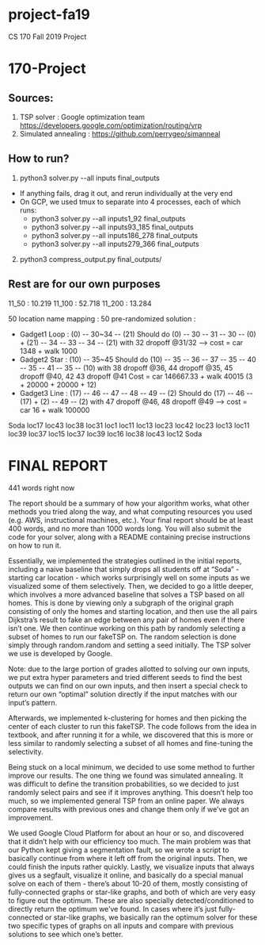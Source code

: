 # project-fa19
CS 170 Fall 2019 Project
# 170-Project

## Sources:
1. TSP solver : Google optimization team https://developers.google.com/optimization/routing/vrp
2. Simulated annealing : https://github.com/perrygeo/simanneal

## How to run?
1. python3 solver.py --all inputs final_outputs
- If anything fails, drag it out, and rerun individually at the very end
- On GCP, we used tmux to separate into 4 processes, each of which runs:
  - python3 solver.py --all inputs1_92 final_outputs
  - python3 solver.py --all inputs93_185 final_outputs
  - python3 solver.py --all inputs186_278 final_outputs 
  - python3 solver.py --all inputs279_366 final_outputs
2. python3 compress_output.py final_outputs/




## Rest are for our own purposes

11_50 : 10.219
11_100 : 52.718
11_200 : 13.284

50 location name mapping : 
50 pre-randomized solution :
- Gadget1 Loop : (0) -- 30~34 -- (21)
    Should do (0) -- 30 -- 31 -- 30 -- (0) + (21) -- 34 -- 33 -- 34 -- (21) with 32 dropoff @31/32 --> cost = car 1348 + walk 1000
- Gadget2 Star : (10) -- 35~45
    Should do (10) -- 35 -- 36 -- 37 -- 35 -- 40 -- 35 -- 41 -- 35 -- (10)
        with 38 dropoff @36, 44 dropoff @35, 45 dropoff @40, 42 43 dropoff @41
    Cost = car 146667.33 + walk 40015 (3 + 20000 + 20000 + 12)
- Gadget3 Line : (17) -- 46 -- 47 -- 48 -- 49 -- (2)
    Should do (17) -- 46 -- (17) + (2) -- 49 -- (2) with 47 dropoff @46, 48 dropoff @49 --> cost = car 16 + walk 100000


Soda loc17 loc43 loc38 loc31 loc1 loc11 loc13 loc23 loc42 loc23 loc13 loc11 loc39 loc37 loc15 loc37 loc39 loc16 loc38 loc43 loc12 Soda

# FINAL REPORT

441 words right now

The report should be a summary of how your algorithm works, what other methods you tried along the way, and what computing resources you used (e.g. AWS, instructional machines, etc.). Your final report should be at least 400 words, and no more than 1000 words long. You will also submit the code for your solver, along with a README containing precise instructions on how to run it. 


Essentially, we implemented the strategies outlined in the initial reports, including a naive baseline that simply drops all students off at “Soda” - starting car location - which works surprisingly well on some inputs as we visualized some of them selectively. Then, we decided to go a little deeper, which involves a more advanced baseline that solves a TSP based on all homes. This is done by viewing only a subgraph of the original graph consisting of only the homes and starting location, and then use the all pairs Dijkstra’s result to fake an edge between any pair of homes even if there isn’t one. We then continue working on this path by randomly selecting a subset of homes to run our fakeTSP on. The random selection is done simply through random.random and setting a seed initially. The TSP solver we use is developed by Google.

Note: due to the large portion of grades allotted to solving our own inputs, we put extra hyper parameters and tried different seeds to find the best outputs we can find on our own inputs, and then insert a special check to return our own “optimal” solution directly if the input matches with our input’s pattern.

Afterwards, we implemented k-clustering for homes and then picking the center of each cluster to run this fakeTSP. The code follows from the idea in textbook, and after running it for a while, we discovered that this is more or less similar to randomly selecting a subset of all homes and fine-tuning the selectivity.

Being stuck on a local minimum, we decided to use some method to further improve our results. The one thing we found was simulated annealing. It was difficult to define the transition probabilities, so we decided to just randomly select pairs and see if it improves anything. This doesn’t help too much, so we implemented general TSP from an online paper. We always compare results with previous ones and change them only if we’ve got an improvement.

We used Google Cloud Platform for about an hour or so, and discovered that it didn’t help with our efficiency too much. The main problem was that our Python kept giving a segmentation fault, so we wrote a script to basically continue from where it left off from the original inputs. Then, we could finish the inputs rather quickly. Lastly, we visualize inputs that always gives us a segfault, visualize it online, and basically do a special manual solve on each of them - there’s about 10-20 of them, mostly consisting of fully-connected graphs or star-like graphs, and both of which are very easy to figure out the optimum. These are also specially detected/conditioned to directly return the optimum we’ve found. In cases where it’s just fully-connected or star-like graphs, we basically ran the optimum solver for these two specific types of graphs on all inputs and compare with previous solutions to see which one’s better.